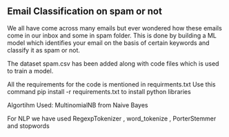 ## Email Classification on spam or not
We all have come across many emails but ever wondered how these emails come in our inbox and some in spam folder. This is done by building a ML model which identifies your email on the basis of certain keywords and classify it as spam or not.

The dataset spam.csv has been added along with code files which is used to train a model.

All the requirements for the code is mentioned in requirments.txt
Use this command pip install -r requirements.txt to install python libraries

Algortihm Used:
MultinomialNB from Naive Bayes

For NLP we have used RegexpTokenizer , word_tokenize , PorterStemmer and stopwords

